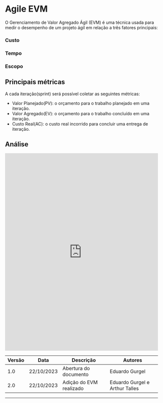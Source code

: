 # Agile EVM

O Gerenciamento de Valor Agregado Ágil (EVM) é uma técnica usada para medir o desempenho de um projeto ágil em relação a três fatores principais:

### Custo
### Tempo
### Escopo

## Principais métricas

A cada iteração(sprint) será possível coletar as seguintes métricas:

- Valor Planejado(PV): o orçamento para o trabalho planejado em uma iteração.
- Valor Agregado(EV): o orçamento para o trabalho concluído em uma iteração.
- Custo Real(AC): o custo real incorrido para concluir uma entrega de iteração.

## Análise

<iframe frameborder="0" style="width:100%;height:650px;" src="https://docs.google.com/spreadsheets/d/e/2PACX-1vRT_XRWWlOnPJ4HvBdLZZNybTUcHvjayybXt-s7qGMZJ6fEVD7659COWX2KhLZLx3npO65UzJXLJpgK/pubhtml?widget=true&amp;headers=false"></iframe>


| Versão | Data       | Descrição | Autores |
| ------ | ---------- | --------- | ------- |
| 1.0    | 22/10/2023 | Abertura do documento | Eduardo Gurgel |
| 2.0    | 22/10/2023 | Adição do EVM realizado | Eduardo Gurgel e Arthur Talles |
---

